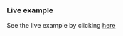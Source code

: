 ### Live example

See the live example by clicking [here](http://interjs.epizy.com/demo/sweatheart)
